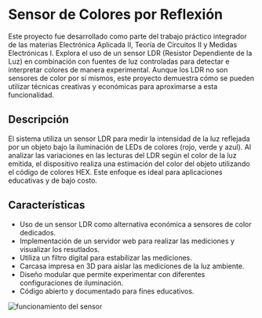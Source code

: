 # Sensor de Colores por Reflexión

Este proyecto fue desarrollado como parte del trabajo práctico integrador de las materias Electrónica Aplicada II, Teoría de Circuitos II y Medidas Electrónicas I. Explora el uso de un sensor LDR (Resistor Dependiente de la Luz) en combinación con fuentes de luz controladas para detectar e interpretar colores de manera experimental. Aunque los LDR no son sensores de color por sí mismos, este proyecto demuestra cómo se pueden utilizar técnicas creativas y económicas para aproximarse a esta funcionalidad.

## Descripción
El sistema utiliza un sensor LDR para medir la intensidad de la luz reflejada por un objeto bajo la iluminación de LEDs de colores (rojo, verde y azul). Al analizar las variaciones en las lecturas del LDR según el color de la luz emitida, el dispositivo realiza una estimación del color del objeto utilizando el código de colores HEX. Este enfoque es ideal para aplicaciones educativas y de bajo costo.

## Características
- Uso de un sensor LDR como alternativa económica a sensores de color dedicados.
- Implementación de un servidor web para realizar las mediciones y visualizar los resutlados.
- Utiliza un filtro digital para estabilizar las mediciones.
- Carcasa impresa en 3D para aislar las mediciones de la luz ambiente.
- Diseño modular que permite experimentar con diferentes configuraciones de iluminación.
- Código abierto y documentado para fines educativos.

![funcionamiento del sensor](informe/informe_tp_integrador_2024/img/resultados_sensor.png)

